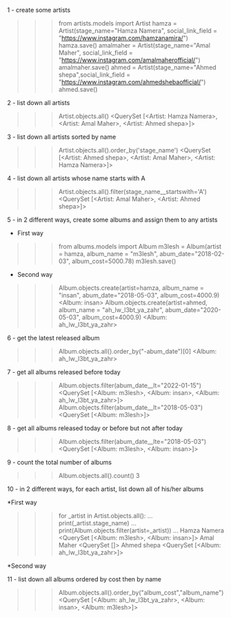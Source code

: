 1 - create some artists
>>> from artists.models import Artist
>>> hamza = Artist(stage_name="Hamza Namera", social_link_field = "https://www.instagram.com/hamzanamira/")  
>>> hamza.save()
>>> amalmaher = Artist(stage_name="Amal Maher", social_link_field = "https://www.instagram.com/amalmaherofficial/")
>>> amalmaher.save()
>>> ahmed = Artist(stage_name="Ahmed shepa",social_link_field = "https://www.instagram.com/ahmedshebaofficial/")
>>> ahmed.save()

2 - list down all artists
>>> Artist.objects.all()
<QuerySet [<Artist: Hamza Namera>, <Artist: Amal Maher>, <Artist: Ahmed shepa>]>

3 - list down all artists sorted by name
>>> Artist.objects.all().order_by('stage_name')
<QuerySet [<Artist: Ahmed shepa>, <Artist: Amal Maher>, <Artist: Hamza Namera>]>

4 - list down all artists whose name starts with A
>>> Artist.objects.all().filter(stage_name__startswith='A')
<QuerySet [<Artist: Amal Maher>, <Artist: Ahmed shepa>]>

5 - in 2 different ways, create some albums and assign them to any artists
* First way
>>> from albums.models import Album
>>> m3lesh = Album(artist = hamza, album_name = "m3lesh", abum_date="2018-02-03", album_cost=5000.78)
>>> m3lesh.save()
* Second way
>>> Album.objects.create(artist=hamza, album_name = "insan", abum_date="2018-05-03", album_cost=4000.9)
<Album: insan>
>>> Album.objects.create(artist=ahmed, album_name = "ah_lw_l3bt_ya_zahr", abum_date="2020-05-03", album_cost=4000.9)
<Album: ah_lw_l3bt_ya_zahr>

6 - get the latest released album
>>> Album.objects.all().order_by("-abum_date")[0]
<Album: ah_lw_l3bt_ya_zahr>

7 - get all albums released before today
>>> Album.objects.filter(abum_date__lt="2022-01-15")
<QuerySet [<Album: m3lesh>, <Album: insan>, <Album: ah_lw_l3bt_ya_zahr>]>
>>> Album.objects.filter(abum_date__lt="2018-05-03")
<QuerySet [<Album: m3lesh>]>

8 - get all albums released today or before but not after today
>>> Album.objects.filter(abum_date__lte="2018-05-03")
<QuerySet [<Album: m3lesh>, <Album: insan>]>

9 - count the total number of albums
>>> Album.objects.all().count()
3

10 - in 2 different ways, for each artist, list down all of his/her albums

*First way
>>> for _artist in Artist.objects.all():
...      print(_artist.stage_name)
...      print(Album.objects.filter(artist=_artist))
...
Hamza Namera
<QuerySet [<Album: m3lesh>, <Album: insan>]>
Amal Maher
<QuerySet []>
Ahmed shepa
<QuerySet [<Album: ah_lw_l3bt_ya_zahr>]>

*Second way

11 - list down all albums ordered by cost then by name
>>> Album.objects.all().order_by("album_cost","album_name")
<QuerySet [<Album: ah_lw_l3bt_ya_zahr>, <Album: insan>, <Album: m3lesh>]>